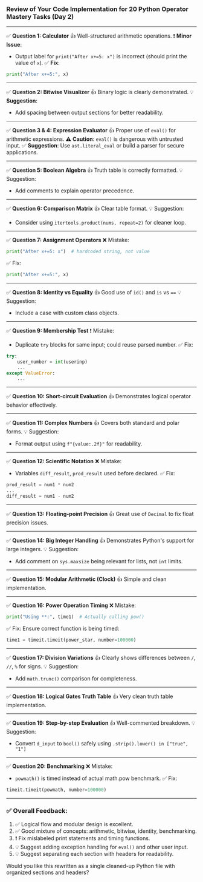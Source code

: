 ### Review of Your Code Implementation for 20 Python Operator Mastery Tasks (Day 2)

---
✅ **Question 1: Calculator**
👍 Well-structured arithmetic operations.
❗ **Minor Issue**:
- Output label for `print("After x+=5: x")` is incorrect (should print the value of `x`).
✅ **Fix**:
```python
print("After x+=5:", x)
```

---
✅ **Question 2: Bitwise Visualizer**
👍 Binary logic is clearly demonstrated.
💡 **Suggestion**:
- Add spacing between output sections for better readability.

---
✅ **Question 3 & 4: Expression Evaluator**
👍 Proper use of `eval()` for arithmetic expressions.
⚠️ **Caution**: `eval()` is dangerous with untrusted input.
✅ **Suggestion**:
Use `ast.literal_eval` or build a parser for secure applications.

---
✅ **Question 5: Boolean Algebra**
👍 Truth table is correctly formatted.
💡 Suggestion:
- Add comments to explain operator precedence.

---
✅ **Question 6: Comparison Matrix**
👍 Clear table format.
💡 Suggestion:
- Consider using `itertools.product(nums, repeat=2)` for cleaner loop.

---
✅ **Question 7: Assignment Operators**
❌ Mistake:
```python
print("After x+=5: x")  # hardcoded string, not value
```
✅ Fix:
```python
print("After x+=5:", x)
```

---
✅ **Question 8: Identity vs Equality**
👍 Good use of `id()` and `is` vs `==`
💡 Suggestion:
- Include a case with custom class objects.

---
✅ **Question 9: Membership Test**
❗ Mistake:
- Duplicate `try` blocks for same input; could reuse parsed number.
✅ Fix:
```python
try:
    user_number = int(userinp)
    ...
except ValueError:
    ...
```

---
✅ **Question 10: Short-circuit Evaluation**
👍 Demonstrates logical operator behavior effectively.

---
✅ **Question 11: Complex Numbers**
👍 Covers both standard and polar forms.
💡 Suggestion:
- Format output using `f"{value:.2f}"` for readability.

---
✅ **Question 12: Scientific Notation**
❌ Mistake:
- Variables `diff_result`, `prod_result` used before declared.
✅ Fix:
```python
prod_result = num1 * num2
... 
diff_result = num1 - num2
```

---
✅ **Question 13: Floating-point Precision**
👍 Great use of `Decimal` to fix float precision issues.

---
✅ **Question 14: Big Integer Handling**
👍 Demonstrates Python's support for large integers.
💡 Suggestion:
- Add comment on `sys.maxsize` being relevant for lists, not `int` limits.

---
✅ **Question 15: Modular Arithmetic (Clock)**
👍 Simple and clean implementation.

---
✅ **Question 16: Power Operation Timing**
❌ Mistake:
```python
print("Using **:", time1)  # Actually calling pow()
```
✅ Fix:
Ensure correct function is being timed:
```python
time1 = timeit.timeit(power_star, number=100000)
```

---
✅ **Question 17: Division Variations**
👍 Clearly shows differences between `/`, `//`, `%` for signs.
💡 Suggestion:
- Add `math.trunc()` comparison for completeness.

---
✅ **Question 18: Logical Gates Truth Table**
👍 Very clean truth table implementation.

---
✅ **Question 19: Step-by-step Evaluation**
👍 Well-commented breakdown.
💡 Suggestion:
- Convert `d_input` to `bool()` safely using `.strip().lower() in ["true", "1"]`

---
✅ **Question 20: Benchmarking**
❌ Mistake:
- `powmath()` is timed instead of actual math.pow benchmark.
✅ Fix:
```python
timeit.timeit(powmath, number=100000)
```

---
### ✅ Overall Feedback:
1. ✅ Logical flow and modular design is excellent.
2. ✅ Good mixture of concepts: arithmetic, bitwise, identity, benchmarking.
3. ❗ Fix mislabeled print statements and timing functions.
4. 💡 Suggest adding exception handling for `eval()` and other user input.
5. 💡 Suggest separating each section with headers for readability.

Would you like this rewritten as a single cleaned-up Python file with organized sections and headers?
